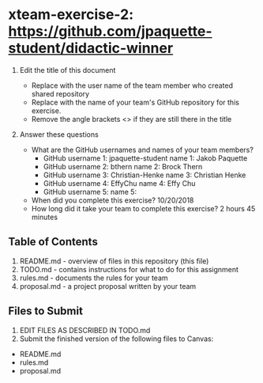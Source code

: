 # xteam-exercise-2: https://github.com/jpaquette-student/didactic-winner

1. Edit the title of this document
   * Replace <UserName> with the user name of the team member who created shared repository
   * Replace <GitHubRepositoryName> with the name of your team's GitHub repository for this exercise.
   * Remove the angle brackets <> if they are still there in the title

2. Answer these questions
   * What are the GitHub usernames and names of your team members?
       * GitHub username 1: jpaquette-student  name 1: Jakob Paquette
       * GitHub username 2: bthern             name 2: Brock Thern
       * GitHub username 3: Christian-Henke    name 3: Christian Henke
       * GitHub username 4: EffyChu            name 4: Effy Chu
       * GitHub username 5:                    name 5:
   * When did you complete this exercise? 10/20/2018
   * How long did it take your team to complete this exercise? 2 hours 45 minutes

## Table of Contents

1. README.md - overview of files in this repository (this file)
2. TODO.md - contains instructions for what to do for this assignment
3. rules.md - documents the rules for your team
4. proposal.md - a project proposal written by your team

## Files to Submit

1. EDIT FILES AS DESCRIBED IN TODO.md
2. Submit the finished version of the following files to Canvas:

* README.md
* rules.md
* proposal.md
